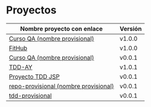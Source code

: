 # Proyectos

| Nombre proyecto con enlace                                                         | Versión |
|------------------------------------------------------------------------------------|---------|
| [Curso QA (nombre provisional)](https://github.com/testing-kakapos/curso-QA)       | v1.0.0  |
| [FitHub](https://github.com/fitplusplus/fithub)                                    | v1.0.0  |
| [Curso QA (nombre provisional)](https://github.com/testing-kakapos/curso-QA)       | v0.0.1  |
| [TDD-AY](https://github.com/TDD-AY/TDD-Project)                                    | v1.0.1  |
| [Proyecto TDD JSP](https://github.com/tdd-JSP/TDD-curso)                           | v0.0.1  |
| [repo-provisional (nombre provisional)](https://github.com/tdd-IgnasiYManu/repo-provisional)       | v0.0.1  |
| [tdd-provisional](https://github.com/tdd-organization-afp/tdd-provisional)         | v0.0.1  |
